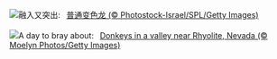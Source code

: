 ![](https://www.bing.com/th?id=OHR.CuteChameleon_ZH-CN5029981236_UHD.jpg&w=1000)融入又突出:&nbsp;&ensp;[普通变色龙 (© Photostock-Israel/SPL/Getty Images)](https://www.bing.com/th?id=OHR.CuteChameleon_ZH-CN5029981236_UHD.jpg)
<br><br/>
![](https://www.bing.com/th?id=OHR.RhyoliteDonkeys_EN-US6439068828_UHD.jpg&w=1000)A day to bray about:&nbsp;&ensp;[Donkeys in a valley near Rhyolite, Nevada (© Moelyn Photos/Getty Images)](https://www.bing.com/th?id=OHR.RhyoliteDonkeys_EN-US6439068828_UHD.jpg)
<br><br/>
